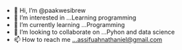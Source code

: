 - 👋 Hi, I’m @paakwesibrew
- 👀 I’m interested in ...Learning programming 
- 🌱 I’m currently learning ...Programming
- 💞️ I’m looking to collaborate on ...Pyhon and data science 
- 📫 How to reach me ...assifuahnathaniel@gmail.com

<!---
paakwesibrew/paakwesibrew is a ✨ special ✨ repository because its `README.md` (this file) appears on your GitHub profile.
You can click the Preview link to take a look at your changes.
--->
